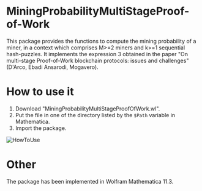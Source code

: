 # MiningProbabilityMultiStageProof-of-Work

This package provides the functions to compute the mining probability of a miner, in a context which comprises M>=2 miners and k>=1 sequential hash-puzzles. 
It implements the expression 3 obtained in the paper "On multi-stage Proof-of-Work blockchain protocols: issues and challenges" (D'Arco, Ebadi Ansarodi, Mogavero).

# How to use it
1. Download  "MiningProbabilityMultiStageProofOfWork.wl".
2. Put the file in one of the directory listed by the ```$Path``` variable in Mathematica.
3. Import the package.

![HowToUse](https://user-images.githubusercontent.com/22324954/79491687-1e5d6480-801f-11ea-84ae-5a754797d793.PNG)



# Other
The package has been implemented in Wolfram Mathematica 11.3.

